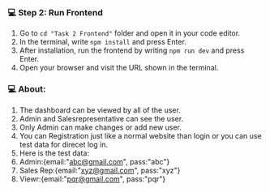 ### 💻 Step 2: Run Frontend
1. Go to `cd "Task 2 Frontend"` folder and open it in your code editor.
2. In the terminal, write `npm install` and press Enter.
3. After installation, run the frontend by writing `npm run dev` and press Enter.
4. Open your browser and visit the URL shown in the terminal.

### 💻 About:
1. The dashboard can be viewed by all of the user.
2. Admin and Salesrepresentative can see the user.
3. Only Admin can make changes or add new user.
4. You can Registration just like a normal website than login or you can use test data for direcet log in.
5. Here is the test data: 
6. Admin:{email:"abc@gmail.com", pass:"abc"}
7. Sales Rep:{email:"xyz@gmail.com", pass:"xyz"}
8. Viewr:{email:"pqr@gmail.com", pass:"pqr"}
